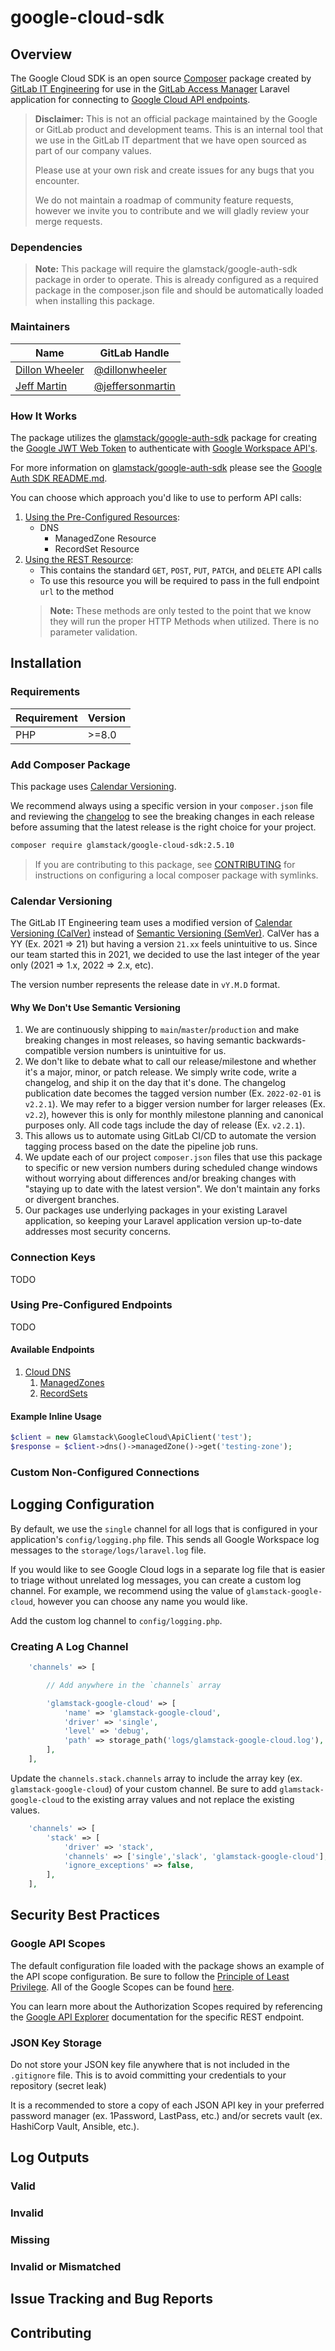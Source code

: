 # google-cloud-sdk

## Overview

The Google Cloud SDK is an open source [Composer](https://getcomposer.org/) package created by [GitLab IT Engineering](https://about.gitlab.com/handbook/business-technology/engineering/) for use in the [GitLab Access Manager](https://gitlab.com/gitlab-com/business-technology/engineering/access-manager) Laravel application for connecting to [Google Cloud API endpoints](https://cloud.google.com/apis).

> **Disclaimer:** This is not an official package maintained by the Google or GitLab product and development teams. This is an internal tool that we use in the GitLab IT department that we have open sourced as part of our company values.
>
> Please use at your own risk and create issues for any bugs that you encounter.
>
> We do not maintain a roadmap of community feature requests, however we invite you to contribute and we will gladly review your merge requests.

### Dependencies

> **Note:** This package will require the glamstack/google-auth-sdk package in order to operate. This is already configured as a required package in the composer.json file and should be automatically loaded when installing this package.

### Maintainers

| Name                                                                   | GitLab Handle                                          |
| ---------------------------------------------------------------------- | ------------------------------------------------------ |
| [Dillon Wheeler](https://about.gitlab.com/company/team/#dillonwheeler) | [@dillonwheeler](https://gitlab.com/dillonwheeler)     |
| [Jeff Martin](https://about.gitlab.com/company/team/#jeffersonmartin)  | [@jeffersonmartin](https://gitlab.com/jeffersonmartin) |

### How It Works

The package utilizes the [glamstack/google-auth-sdk](https://gitlab.com/gitlab-com/business-technology/engineering/access-manager/packages/composer/google-auth-sdk) package for creating the [Google JWT Web Token](https://cloud.google.com/iot/docs/how-tos/credentials/jwts) to authenticate with [Google Workspace API's](https://developers.google.com/admin-sdk/directory/reference/rest#service:-admin.googleapis.com).

For more information on [glamstack/google-auth-sdk](https://gitlab.com/gitlab-com/business-technology/engineering/access-manager/packages/composer/google-auth-sdk) please see the [Google Auth SDK README.md](https://gitlab.com/gitlab-com/business-technology/engineering/access-manager/packages/composer/google-auth-sdk/-/blob/main/README.md).

You can choose which approach you'd like to use to perform API calls:

1. [Using the Pre-Configured Resources](#using-pre-configured-endpoints):
    * DNS
       * ManagedZone Resource
       * RecordSet Resource
2. [Using the REST Resource](#custom-non-configured-connections):
    * This contains the standard `GET`, `POST`, `PUT`, `PATCH`, and `DELETE` API calls
    * To use this resource you will be required to pass in the full endpoint `url` to the method
    > **Note:** These methods are only tested to the point that we know they will run the proper HTTP Methods when utilized. There is no parameter validation.

## Installation

### Requirements

| Requirement | Version |
|-------------|---------|
| PHP         | >=8.0   |

### Add Composer Package

This package uses [Calendar Versioning](#calendar-versioning).

We recommend always using a specific version in your `composer.json` file and reviewing the [changelog](changelog/) to see the breaking changes in each release before assuming that the latest release is the right choice for your project.

```bash
composer require glamstack/google-cloud-sdk:2.5.10
```

> If you are contributing to this package, see [CONTRIBUTING](CONTRIBUTING.md) for instructions on configuring a local composer package with symlinks.

### Calendar Versioning

The GitLab IT Engineering team uses a modified version of [Calendar Versioning (CalVer)](https://calver.org/) instead of [Semantic Versioning (SemVer)](https://semver.org/). CalVer has a YY (Ex. 2021 => 21) but having a version `21.xx` feels unintuitive to us. Since our team started this in 2021, we decided to use the last integer of the year only (2021 => 1.x, 2022 => 2.x, etc).

The version number represents the release date in `vY.M.D` format.

#### Why We Don't Use Semantic Versioning

1. We are continuously shipping to `main`/`master`/`production` and make breaking changes in most releases, so having semantic backwards-compatible version numbers is unintuitive for us.
1. We don't like to debate what to call our release/milestone and whether it's a major, minor, or patch release. We simply write code, write a changelog, and ship it on the day that it's done. The changelog publication date becomes the tagged version number (Ex. `2022-02-01` is `v2.2.1`). We may refer to a bigger version number for larger releases (Ex. `v2.2`), however this is only for monthly milestone planning and canonical purposes only. All code tags include the day of release (Ex. `v2.2.1`).
1. This allows us to automate using GitLab CI/CD to automate the version tagging process based on the date the pipeline job runs.
1. We update each of our project `composer.json` files that use this package to specific or new version numbers during scheduled change windows without worrying about differences and/or breaking changes with "staying up to date with the latest version". We don't maintain any forks or divergent branches.
1. Our packages use underlying packages in your existing Laravel application, so keeping your Laravel application version up-to-date addresses most security concerns.

### Connection Keys

TODO

### Using Pre-Configured Endpoints

TODO

#### Available Endpoints

1. [Cloud DNS](https://cloud.google.com/dns/docs/reference/v1)
   1. [ManagedZones](https://cloud.google.com/dns/docs/reference/v1/managedZones)
   2. [RecordSets](https://cloud.google.com/dns/docs/reference/v1/resourceRecordSets)

#### Example Inline Usage

```php
$client = new Glamstack\GoogleCloud\ApiClient('test');
$response = $client->dns()->managedZone()->get('testing-zone');
```


### Custom Non-Configured Connections

## Logging Configuration

By default, we use the `single` channel for all logs that is configured in your application's `config/logging.php` file. This sends all Google Workspace log messages to the `storage/logs/laravel.log` file.

If you would like to see Google Cloud logs in a separate log file that is easier to triage without unrelated log messages, you can create a custom log channel.  For example, we recommend using the value of `glamstack-google-cloud`, however you can choose any name you would like.

Add the custom log channel to `config/logging.php`.

### Creating A Log Channel

```php
    'channels' => [

        // Add anywhere in the `channels` array

        'glamstack-google-cloud' => [
            'name' => 'glamstack-google-cloud',
            'driver' => 'single',
            'level' => 'debug',
            'path' => storage_path('logs/glamstack-google-cloud.log'),
        ],
    ],
```

Update the `channels.stack.channels` array to include the array key (ex.  `glamstack-google-cloud`) of your custom channel. Be sure to add `glamstack-google-cloud` to the existing array values and not replace the existing values.

```php
    'channels' => [
        'stack' => [
            'driver' => 'stack',
            'channels' => ['single','slack', 'glamstack-google-cloud'],
            'ignore_exceptions' => false,
        ],
    ],
```

## Security Best Practices

### Google API Scopes

The default configuration file loaded with the package shows an example of the API scope configuration. Be sure to follow the [Principle of Least Privilege](https://www.cisa.gov/uscert/bsi/articles/knowledge/principles/least-privilege). All of the Google Scopes can be found [here](https://developers.google.com/identity/protocols/oauth2/scopes).

You can learn more about the Authorization Scopes required by referencing the [Google API Explorer](https://developers.google.com/apis-explorer) documentation for the specific REST endpoint.

### JSON Key Storage

Do not store your JSON key file anywhere that is not included in the `.gitignore` file. This is to avoid committing your credentials to your repository (secret leak)

It is a recommended to store a copy of each JSON API key in your preferred password manager (ex. 1Password, LastPass, etc.) and/or secrets vault (ex. HashiCorp Vault, Ansible, etc.).


## Log Outputs

### Valid

### Invalid

### Missing

### Invalid or Mismatched

## Issue Tracking and Bug Reports

## Contributing
